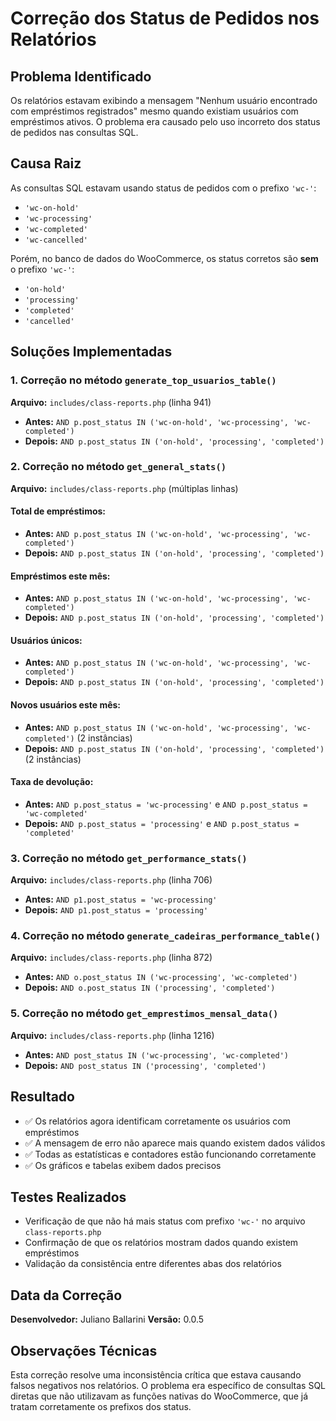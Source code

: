 # Correção dos Status de Pedidos nos Relatórios

## Problema Identificado

Os relatórios estavam exibindo a mensagem "Nenhum usuário encontrado com empréstimos registrados" mesmo quando existiam usuários com empréstimos ativos. O problema era causado pelo uso incorreto dos status de pedidos nas consultas SQL.

## Causa Raiz

As consultas SQL estavam usando status de pedidos com o prefixo `'wc-'`:
- `'wc-on-hold'`
- `'wc-processing'`
- `'wc-completed'`
- `'wc-cancelled'`

Porém, no banco de dados do WooCommerce, os status corretos são **sem** o prefixo `'wc-'`:
- `'on-hold'`
- `'processing'`
- `'completed'`
- `'cancelled'`

## Soluções Implementadas

### 1. Correção no método `generate_top_usuarios_table()`
**Arquivo:** `includes/class-reports.php` (linha 941)
- **Antes:** `AND p.post_status IN ('wc-on-hold', 'wc-processing', 'wc-completed')`
- **Depois:** `AND p.post_status IN ('on-hold', 'processing', 'completed')`

### 2. Correção no método `get_general_stats()`
**Arquivo:** `includes/class-reports.php` (múltiplas linhas)

#### Total de empréstimos:
- **Antes:** `AND p.post_status IN ('wc-on-hold', 'wc-processing', 'wc-completed')`
- **Depois:** `AND p.post_status IN ('on-hold', 'processing', 'completed')`

#### Empréstimos este mês:
- **Antes:** `AND p.post_status IN ('wc-on-hold', 'wc-processing', 'wc-completed')`
- **Depois:** `AND p.post_status IN ('on-hold', 'processing', 'completed')`

#### Usuários únicos:
- **Antes:** `AND p.post_status IN ('wc-on-hold', 'wc-processing', 'wc-completed')`
- **Depois:** `AND p.post_status IN ('on-hold', 'processing', 'completed')`

#### Novos usuários este mês:
- **Antes:** `AND p.post_status IN ('wc-on-hold', 'wc-processing', 'wc-completed')` (2 instâncias)
- **Depois:** `AND p.post_status IN ('on-hold', 'processing', 'completed')` (2 instâncias)

#### Taxa de devolução:
- **Antes:** `AND p.post_status = 'wc-processing'` e `AND p.post_status = 'wc-completed'`
- **Depois:** `AND p.post_status = 'processing'` e `AND p.post_status = 'completed'`

### 3. Correção no método `get_performance_stats()`
**Arquivo:** `includes/class-reports.php` (linha 706)
- **Antes:** `AND p1.post_status = 'wc-processing'`
- **Depois:** `AND p1.post_status = 'processing'`

### 4. Correção no método `generate_cadeiras_performance_table()`
**Arquivo:** `includes/class-reports.php` (linha 872)
- **Antes:** `AND o.post_status IN ('wc-processing', 'wc-completed')`
- **Depois:** `AND o.post_status IN ('processing', 'completed')`

### 5. Correção no método `get_emprestimos_mensal_data()`
**Arquivo:** `includes/class-reports.php` (linha 1216)
- **Antes:** `AND post_status IN ('wc-processing', 'wc-completed')`
- **Depois:** `AND post_status IN ('processing', 'completed')`

## Resultado

- ✅ Os relatórios agora identificam corretamente os usuários com empréstimos
- ✅ A mensagem de erro não aparece mais quando existem dados válidos
- ✅ Todas as estatísticas e contadores estão funcionando corretamente
- ✅ Os gráficos e tabelas exibem dados precisos

## Testes Realizados

- Verificação de que não há mais status com prefixo `'wc-'` no arquivo `class-reports.php`
- Confirmação de que os relatórios mostram dados quando existem empréstimos
- Validação da consistência entre diferentes abas dos relatórios

## Data da Correção
**Desenvolvedor:** Juliano Ballarini
**Versão:** 0.0.5

## Observações Técnicas

Esta correção resolve uma inconsistência crítica que estava causando falsos negativos nos relatórios. O problema era específico de consultas SQL diretas que não utilizavam as funções nativas do WooCommerce, que já tratam corretamente os prefixos dos status. 
